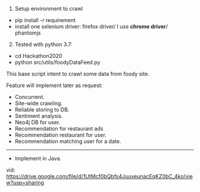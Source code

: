 1. Setup environment to crawl
* pip install -r requirement
* install one selenium driver: firefox driver/ I use **chrome driver**/ phantomjs

2. Tested with python 3.7:
* cd Hackathon2020
* python src/utils/foodyDataFeed.py

This base script intent to crawl some data from foody site.

Feature will implement later as request:
* Concurrent.
* Site-wide crawling.
* Reliable storing to DB.
* Sentiment analysis.
* Neo4j DB for user.
* Recommendation for restaurant ads
* Recommendation restaurant for user.
* Recommendation matching user for a date.
-----
* Implement in Java.

vid: https://drive.google.com/file/d/1UtMcf0bQbfs4JuuveunacEqKZ0bC_4ko/view?usp=sharing
